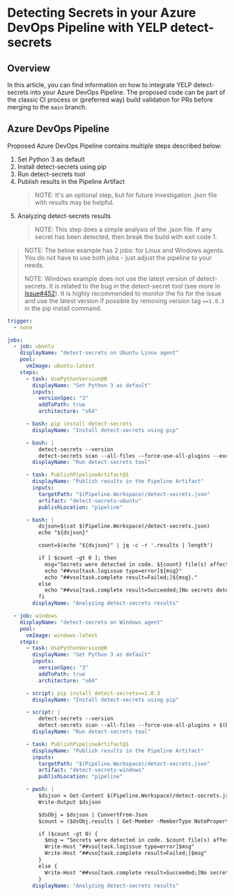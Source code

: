 # Detecting Secrets in your Azure DevOps Pipeline with YELP detect-secrets

## Overview

In this article, you can find information on how to integrate YELP detect-secrets into your Azure DevOps Pipeline. The proposed code can be part of the classic CI process or (preferred way) build validation for PRs before merging to the `main` branch.

## Azure DevOps Pipeline

Proposed Azure DevOps Pipeline contains multiple steps described below:

1. Set Python 3 as default
1. Install detect-secrets using pip
1. Run detect-secrets tool
1. Publish results in the Pipeline Artifact
   > NOTE: It's an optional step, but for future investigation .json file with results may be helpful.
1. Analyzing detect-secrets results
   > NOTE: This step does a simple analysis of the .json file. If any secret has been detected, then break the build with exit code 1.

> NOTE: The below example has 2 jobs: for Linux and Windows agents. You do not have to use both jobs - just adjust the pipeline to your needs.
>
> NOTE: Windows example does not use the latest version of detect-secrets. It is related to the bug in the detect-secret tool (see more in [Issue#452](https://github.com/Yelp/detect-secrets/issues/452)). It is highly recommended to monitor the fix for the issue and use the latest version if possible by removing version tag `==1.0.3` in the pip install command.

```yaml
trigger:
  - none

jobs:
  - job: ubuntu
    displayName: "detect-secrets on Ubuntu Linux agent"
    pool:
      vmImage: ubuntu-latest
    steps:
      - task: UsePythonVersion@0
        displayName: "Set Python 3 as default"
        inputs:
          versionSpec: "3"
          addToPath: true
          architecture: "x64"

      - bash: pip install detect-secrets
        displayName: "Install detect-secrets using pip"

      - bash: |
          detect-secrets --version
          detect-secrets scan --all-files --force-use-all-plugins --exclude-files FETCH_HEAD > $(Pipeline.Workspace)/detect-secrets.json
        displayName: "Run detect-secrets tool"

      - task: PublishPipelineArtifact@1
        displayName: "Publish results in the Pipeline Artifact"
        inputs:
          targetPath: "$(Pipeline.Workspace)/detect-secrets.json"
          artifact: "detect-secrets-ubuntu"
          publishLocation: "pipeline"

      - bash: |
          dsjson=$(cat $(Pipeline.Workspace)/detect-secrets.json)
          echo "${dsjson}"

          count=$(echo "${dsjson}" | jq -c -r '.results | length')

          if [ $count -gt 0 ]; then
            msg="Secrets were detected in code. ${count} file(s) affected."
            echo "##vso[task.logissue type=error]${msg}"
            echo "##vso[task.complete result=Failed;]${msg}."
          else
            echo "##vso[task.complete result=Succeeded;]No secrets detected."
          fi
        displayName: "Analyzing detect-secrets results"

  - job: windows
    displayName: "detect-secrets on Windows agent"
    pool:
      vmImage: windows-latest
    steps:
      - task: UsePythonVersion@0
        displayName: "Set Python 3 as default"
        inputs:
          versionSpec: "3"
          addToPath: true
          architecture: "x64"

      - script: pip install detect-secrets==1.0.3
        displayName: "Install detect-secrets using pip"

      - script: |
          detect-secrets --version
          detect-secrets scan --all-files --force-use-all-plugins > $(Pipeline.Workspace)/detect-secrets.json
        displayName: "Run detect-secrets tool"

      - task: PublishPipelineArtifact@1
        displayName: "Publish results in the Pipeline Artifact"
        inputs:
          targetPath: "$(Pipeline.Workspace)/detect-secrets.json"
          artifact: "detect-secrets-windows"
          publishLocation: "pipeline"

      - pwsh: |
          $dsjson = Get-Content $(Pipeline.Workspace)/detect-secrets.json
          Write-Output $dsjson

          $dsObj = $dsjson | ConvertFrom-Json
          $count = ($dsObj.results | Get-Member -MemberType NoteProperty).Count

          if ($count -gt 0) {
            $msg = "Secrets were detected in code. $count file(s) affected. "
            Write-Host "##vso[task.logissue type=error]$msg"
            Write-Host "##vso[task.complete result=Failed;]$msg"
          }
          else {
            Write-Host "##vso[task.complete result=Succeeded;]No secrets detected."
          }
        displayName: "Analyzing detect-secrets results"
```
